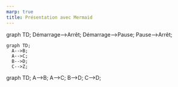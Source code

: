```yaml
---
marp: true
title: Présentation avec Mermaid
---
```

<!-- Script pour initialiser Mermaid -->
<script type="module">
  import mermaid from 'https://cdn.jsdelivr.net/npm/mermaid@10/dist/mermaid.esm.min.mjs';
  mermaid.initialize({ startOnLoad: true });
</script>

<div class="mermaid">
graph TD;
    Démarrage-->Arrêt;
    Démarrage-->Pause;
    Pause-->Arrêt;
</div>

```mermaid
graph TD;
  A-->B;
  A-->C;
  B-->D;
  C-->Z;
```


<div class="mermaid">
graph TD;
    A-->B;
    A-->C;
    B-->D;
    C-->D;
</div>



